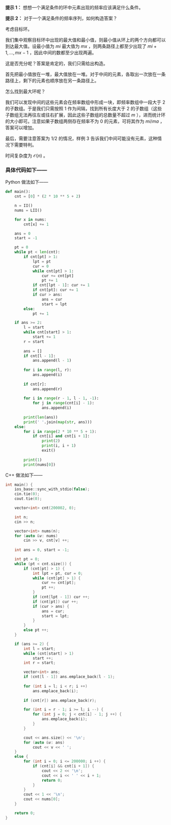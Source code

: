 **提示 1：** 想想一个满足条件的环中元素出现的频率应该满足什么条件。

**提示 2：** 对于一个满足条件的频率序列，如何构造答案？

考虑目标环。

我们集中观察目标环中出现的最大值和最小值，则最小值从环上的两个方向都可以到达最大值。设最小值为 $mi$ 最大值为 $mx$ ，则两条路径上都至少出现了 $mi+1,\dots, mx-1$ ，因此中间的数都至少出现两遍。

这是否充分呢？答案是肯定的，我们只需给出构造。

首先把最小值放在一堆，最大值放在一堆。对于中间的元素，各取出一次放在一条路径上，剩下的元素也顺序放在另一条路径上。

怎么找到最大环呢？

我们可以发现中间的这些元素会在频率数组中形成一块，即频率数组中一段大于 $2$ 的子数组。于是我们只需按照 $1$ 作为间隔，找到所有长度大于 $2$ 的子数组（这些子数组无法再往左或往右扩展，因此这些子数组的总数量不超过 $m$ ），进而统计环的大小即可。注意如果子数组两侧存在频率不为 $0$ 的元素，可将其作为 $mi / ma$ ，答案可以增加。

最后，需要注意答案为 $1 / 2$ 的情况，样例 3 告诉我们中间可能没有元素，这种情况下需要特判。

时间复杂度为 $\mathcal{O}(n)$ 。

### 具体代码如下——

Python 做法如下——

```Python []
def main():
    cnt = [0] * (2 * 10 ** 5 + 2)

    n = II()
    nums = LII()

    for x in nums:
        cnt[x] += 1

    ans = 0
    start = -1

    pt = 0
    while pt < len(cnt):
        if cnt[pt] > 1:
            lpt = pt
            cur = 0
            while cnt[pt] > 1:
                cur += cnt[pt]
                pt += 1
            if cnt[lpt - 1]: cur += 1
            if cnt[pt]: cur += 1
            if cur > ans:
                ans = cur
                start = lpt
        else:
            pt += 1

    if ans >= 2:
        l = start
        while cnt[start] > 1:
            start += 1
        r = start
        
        ans = []
        if cnt[l - 1]:
            ans.append(l - 1)
        
        for i in range(l, r):
            ans.append(i)
        
        if cnt[r]:
            ans.append(r)
        
        for i in range(r - 1, l - 1, -1):
            for j in range(cnt[i] - 1):
                ans.append(i)
        
        print(len(ans))
        print(' '.join(map(str, ans)))
    else:
        for i in range(2 * 10 ** 5 + 1):
            if cnt[i] and cnt[i + 1]:
                print(2)
                print(i, i + 1)
                exit()
        
        print(1)
        print(nums[0])
```

C++ 做法如下——

```cpp []
int main() {
    ios_base::sync_with_stdio(false);
    cin.tie(0);
    cout.tie(0);

    vector<int> cnt(200002, 0);

    int n;
    cin >> n;

    vector<int> nums(n);
    for (auto &v: nums)
        cin >> v, cnt[v] ++;
    
    int ans = 0, start = -1;

    int pt = 0;
    while (pt < cnt.size()) {
        if (cnt[pt] > 1) {
            int lpt = pt, cur = 0;
            while (cnt[pt] > 1) {
                cur += cnt[pt];
                pt ++;
            }
            if (cnt[lpt - 1]) cur ++;
            if (cnt[pt]) cur ++;
            if (cur > ans) {
                ans = cur;
                start = lpt;
            }
        }
        else pt ++;
    }

    if (ans >= 2) {
        int l = start;
        while (cnt[start] > 1)
            start ++;
        int r = start;

        vector<int> ans;
        if (cnt[l - 1]) ans.emplace_back(l - 1);
        
        for (int i = l; i < r; i ++)
            ans.emplace_back(i);
        
        if (cnt[r]) ans.emplace_back(r);

        for (int i = r - 1; i >= l; i --) {
            for (int j = 0; j < cnt[i] - 1; j ++) {
                ans.emplace_back(i);
            }
        }

        cout << ans.size() << '\n';
        for (auto &v: ans)
            cout << v << ' ';
    }
    else {
        for (int i = 0; i <= 200000; i ++) {
            if (cnt[i] && cnt[i + 1]) {
                cout << 2 << '\n';
                cout << i << ' ' << i + 1;
                return 0;
            }
        }
        cout << 1 << '\n';
        cout << nums[0];
    }

    return 0;
}
```